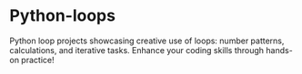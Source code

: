 # Python-loops
Python loop projects showcasing creative use of loops: number patterns, calculations, and iterative tasks. Enhance your coding skills through hands-on practice!

